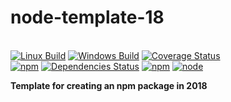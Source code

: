 # node-template-18

<br>[![Linux Build](https://img.shields.io/travis/danday74/node-template-18/master.svg?label=linux)](https://travis-ci.org/danday74/node-template-18)
[![Windows Build](https://img.shields.io/appveyor/ci/danday74/node-template-18/master.svg?label=windows)](https://ci.appveyor.com/project/danday74/node-template-18)
[![Coverage Status](https://coveralls.io/repos/github/danday74/node-template-18/badge.svg)](https://coveralls.io/github/danday74/node-template-18)
<br>[![npm](https://img.shields.io/npm/v/node-template-18.svg)](https://www.npmjs.com/package/node-template-18)
[![Dependencies Status](https://david-dm.org/danday74/node-template-18/status.svg)](https://david-dm.org/danday74/node-template-18)
[![npm](https://img.shields.io/npm/dm/node-template-18.svg)](https://www.npmjs.com/package/node-template-18)
[![node](https://img.shields.io/node/v/node-template-18.svg)](https://www.npmjs.com/package/node-template-18)

**Template for creating an npm package in 2018**
